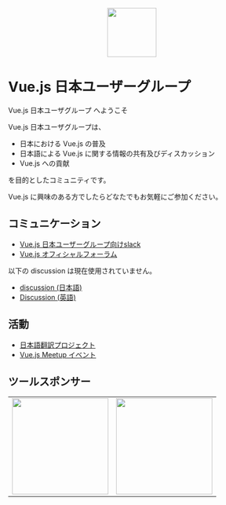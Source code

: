 <p align="center"><a href="http://vuejs.org" target="_blank"><img width="100"src="http://vuejs.org/images/logo.png"></a></p>

# Vue.js 日本ユーザーグループ
Vue.js 日本ユーザグループ へようこそ

Vue.js 日本ユーザグループは、

- 日本における Vue.js の普及
- 日本語による Vue.js に関する情報の共有及びディスカッション
- Vue.js への貢献

を目的としたコミュニティです。

Vue.js に興味のある方でしたらどなたでもお気軽にご参加ください。


## コミュニケーション
- [Vue.js 日本ユーザーグループ向けslack](https://vuejs-jp-slackin.herokuapp.com)
- [Vue.js オフィシャルフォーラム](http://forum.vuejs.org)

以下の discussion は現在使用されていません。
- [discussion (日本語)](https://github.com/vuejs-jp/discussion)
- [Discussion (英語)](https://github.com/vuejs/Discussion)


## 活動
- [日本語翻訳プロジェクト](https://github.com/vuejs/jp.vuejs.org)
- [Vue.js Meetup イベント](http://vuejs-meetup.connpass.com)

## ツールスポンサー
<table>
  <tbody>
    <tr>
      <td align="center" valign="middle">
        <a href="https://docs.esa.io/posts/239/" target="_blank">
          <img width="196px" src="https://raw.githubusercontent.com/vuejs-jp/home/master/assets/esa.png">
        </a>
      </td>
      <td align="center" valign="middle">
        <a href="http://slack.com/" target="_blank">
          <img width="196px" src="https://raw.githubusercontent.com/vuejs-jp/home/master/assets/slack.png">
        </a>
      </td>
    </tr>
  </tbody>
</table>
